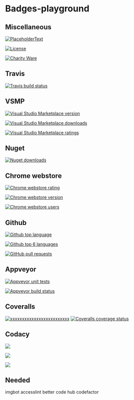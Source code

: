 # Badges-playground

## Miscellaneous

[![PlaceholderText](https://img.shields.io/SomePath/SomeSvgBadgeWithBothLeftAndRightText.svg)](TargetRepoFileOrUrl)

[![License](https://img.shields.io/github/license/gittools/gitlink.svg)](/LICENSE.txt)

[![Charity Ware](https://img.shields.io/badge/Charity%20Ware-Thank%20You-brightgreen.svg)](https://github.com/GregTrevellick/MiscellaneousArtefacts/wiki/Charity-Ware)

## Travis

[![Travis build status](https://travis-ci.org/GregTrevellick/FilesForEveryExtensionCreator)](TargetRepoFileOrUrl)

## VSMP

[![Visual Studio Marketplace version](https://img.shields.io/vscode-marketplace/v/GregTrevellick.vsts-extensions-tweets-vsts.svg)](https://vsmarketplacebadge.apphb.com/version/GregTrevellick.OpenInEmacs.svg)

[![Visual Studio Marketplace downloads](https://img.shields.io/vscode-marketplace/d/GregTrevellick.vsts-extensions-tweets-vsts.svg)](TargetRepoFileOrUrl)

[![Visual Studio Marketplace ratings](https://img.shields.io/vscode-marketplace/r/GregTrevellick.vsts-extensions-tweets-vsts.svg)](TargetRepoFileOrUrl)

## Nuget
[![Nuget downloads](https://img.shields.io/nuget/dt/DotNetFlags.svg)](TargetRepoFileOrUrl)

## Chrome webstore

[![Chrome webstore rating](https://img.shields.io/chrome-web-store/rating/fifncokofckhanlhmdacdnkbempmopbo.svg)](TargetRepoFileOrUrl)

[![Chrome webstore version](https://img.shields.io/chrome-web-store/v/fifncokofckhanlhmdacdnkbempmopbo.svg)](TargetRepoFileOrUrl)

[![Chrome webstore users](https://img.shields.io/chrome-web-store/users/fifncokofckhanlhmdacdnkbempmopbo.svg)](TargetRepoFileOrUrl)

## Github

[![Github top language](https://img.shields.io/github/languages/top/badges/shields.svg)](TargetRepoFileOrUrl)

[![Github top 6 languages](https://img.shields.io/github/languages/count/badges/shields.svg)](TargetRepoFileOrUrl)

[![GitHub pull requests](https://img.shields.io/github/issues-pr-raw/cdnjs/cdnjs.svg)](TargetRepoFileOrUrl)

## Appveyor

[![Appveyor unit tests](https://img.shields.io/appveyor/tests/NZSmartie/coap-net-iu0to.svg)](TargetRepoFileOrUrl)

[![Appveyor build status](https://img.shields.io/appveyor/ci/gruntjs/grunt.svg)](https://ci.appveyor.com/api/projects/status/0vwmtcboontemltq?svg=true)

## Coveralls

[![xxxxxxxxxxxxxxxxxxxxxxxxx](https://img.shields.io/coveralls/github/GregTrevellick/TrivialApisForIDE.svg)](https://coveralls.io/github/GregTrevellick/TrivialApisForIDE?branch=master)
[![Coveralls coverage status](https://coveralls.io/repos/github/GregTrevellick/TrivialApisForIDE/badge.svg?branch=master)](https://coveralls.io/github/GregTrevellick/TrivialApisForIDE?branch=master)

## Codacy

[![](https://img.shields.io/codacy/grade/e27821fb6289410b8f58338c7e0bc686.svg)](TargetRepoFileOrUrl)

[![](https://img.shields.io/codacy/coverage/c44df2d9c89a4809896914fd1a40bedd.svg)](TargetRepoFileOrUrl)

[![](https://img.shields.io/codecov/c/github/codecov/example-python.svg)](TargetRepoFileOrUrl)

## Needed
imgbot
accesslint
better code hub
codefactor
